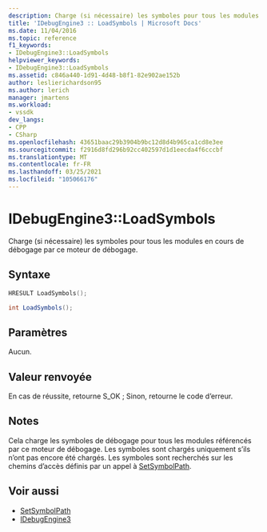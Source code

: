 ```yaml
---
description: Charge (si nécessaire) les symboles pour tous les modules en cours de débogage par ce moteur de débogage.
title: 'IDebugEngine3 :: LoadSymbols | Microsoft Docs'
ms.date: 11/04/2016
ms.topic: reference
f1_keywords:
- IDebugEngine3::LoadSymbols
helpviewer_keywords:
- IDebugEngine3::LoadSymbols
ms.assetid: c846a440-1d91-4d48-b8f1-82e902ae152b
author: leslierichardson95
ms.author: lerich
manager: jmartens
ms.workload:
- vssdk
dev_langs:
- CPP
- CSharp
ms.openlocfilehash: 43651baac29b3904b9bc12d8d4b965ca1cd8e3ee
ms.sourcegitcommit: f2916d8fd296b92cc402597d1d1eecda4f6cccbf
ms.translationtype: MT
ms.contentlocale: fr-FR
ms.lasthandoff: 03/25/2021
ms.locfileid: "105066176"
---
```

# <a name="idebugengine3loadsymbols"></a>IDebugEngine3::LoadSymbols
Charge (si nécessaire) les symboles pour tous les modules en cours de débogage par ce moteur de débogage.

## <a name="syntax"></a>Syntaxe

```cpp
HRESULT LoadSymbols();
```

```csharp
int LoadSymbols();
```

## <a name="parameters"></a>Paramètres
 Aucun.

## <a name="return-value"></a>Valeur renvoyée
 En cas de réussite, retourne S_OK ; Sinon, retourne le code d’erreur.

## <a name="remarks"></a>Notes
 Cela charge les symboles de débogage pour tous les modules référencés par ce moteur de débogage. Les symboles sont chargés uniquement s’ils n’ont pas encore été chargés. Les symboles sont recherchés sur les chemins d’accès définis par un appel à [SetSymbolPath](../../../extensibility/debugger/reference/idebugengine3-setsymbolpath.md).

## <a name="see-also"></a>Voir aussi
- [SetSymbolPath](../../../extensibility/debugger/reference/idebugengine3-setsymbolpath.md)
- [IDebugEngine3](../../../extensibility/debugger/reference/idebugengine3.md)
